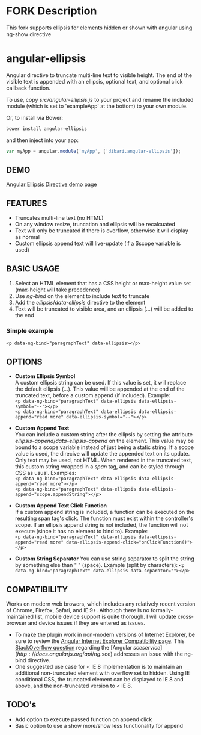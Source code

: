 FORK Description
================

This fork supports ellipsis for elements hidden or shown with angular using ng-show directive

angular-ellipsis
================

Angular directive to truncate multi-line text to visible height.  The end of the visible text is appended with an ellipsis, optional text, and optional click callback function.
   
To use, copy *src/angular-ellipsis.js* to your project and rename the included module (which is set to 'exampleApp' at the bottom) to your own module.

Or, to install via Bower:
```javascript
bower install angular-ellipsis
```
and then inject into your app:
```javascript
var myApp = angular.module('myApp', ['dibari.angular-ellipsis']);
```

DEMO
--------
[Angular Ellipsis Directive demo page](http://dibari.github.io/angular-ellipsis.html "Angular Ellipsis Directive")

FEATURES
--------
* Truncates multi-line text (no HTML)
* On any window resize, truncation and ellipsis will be recalcuated
* Text will only be truncated if there is overflow, otherwise it will display as normal
* Custom ellipsis append text will live-update (if a $scope variable is used)

BASIC USAGE
--------
1. Select an HTML element that has a CSS height or max-height value set (max-height will take precedence)
2. Use *ng-bind* on the element to include text to truncate
3. Add the *ellipsis*/*data-ellipsis* directive to the element
4. Text will be truncated to visible area, and an ellipsis (...) will be added to the end

### Simple example
``<p data-ng-bind="paragraphText" data-ellipsis></p>``   

OPTIONS
--------
* **Custom Ellipsis Symbol**   
A custom ellipsis string can be used.  If this value is set, it will replace the default ellipsis (...).  This value will be appended at the end of the truncated text, before a custom append (if included).  Example:   
``<p data-ng-bind="paragraphText" data-ellipsis data-ellipsis-symbol="--"></p>``   
``<p data-ng-bind="paragraphText" data-ellipsis data-ellipsis-append="read more" data-ellipsis-symbol="--"></p>``   

* **Custom Append Text**   
You can include a custom string after the ellipsis by setting the attribute *ellipsis-append*/*data-ellipsis-append* on the element.  This value may be bound to a scope variable instead of just being a static string.  If a scope value is used, the direcive will update the appended text on its update.  Only text may be used, not HTML.  When rendered in the truncated text, this custom string wrapped in a *span* tag, and can be styled through CSS as usual.  Examples:   
``<p data-ng-bind="paragraphText" data-ellipsis data-ellipsis-append="read more"></p>``   
``<p data-ng-bind="paragraphText" data-ellipsis data-ellipsis-append="scope.appendString"></p>``   

* **Custom Append Text Click Function**   
If a custom append string is included, a function can be executed on the resulting span tag's click.  The function must exist within the controller's scope.  If an ellipsis append string is not included, the function will not execute (since it has no element to bind to).  Example:   
``<p data-ng-bind="paragraphText" data-ellipsis data-ellipsis-append="read more" data-ellipsis-append-click="onClickFunction()"></p>``   

* **Custom String Separator**
You can use string separator to split the string by something else than " " (space). Example (split by characters):
``<p data-ng-bind="paragraphText" data-ellipsis data-separator=""></p>``

COMPATIBILITY
--------
Works on modern web browers, which includes any relatively recent version of Chrome, Firefox, Safari, and IE 9+.  Although there is no formally-maintained list, mobile device support is quite thorough.  I will update cross-browser and device issues if they are entered as issues.   
* To make the plugin work in non-modern versions of Internet Explorer, be sure to review the [Angular Internet Explorer Compatibility page](http://docs.angularjs.org/guide/ie).  This [StackOverflow question](http://stackoverflow.com/questions/18506458/sceiequirks-strict-contextual-escaping-does-not-support-internet-explorer-ve) regarding the [Angular $sce service](http://docs.angularjs.org/api/ng.$sce) addresses an issue with the ng-bind directive.   
* One suggested use case for < IE 8 implementation is to maintain an additional non-truncated element with overflow set to hidden.  Using IE conditional CSS, the truncated element can be displayed to IE 8 and above, and the non-truncated version to < IE 8.

TODO's
--------
* Add option to execute passed function on append click
* Basic option to use a show more/show less functionality for append
